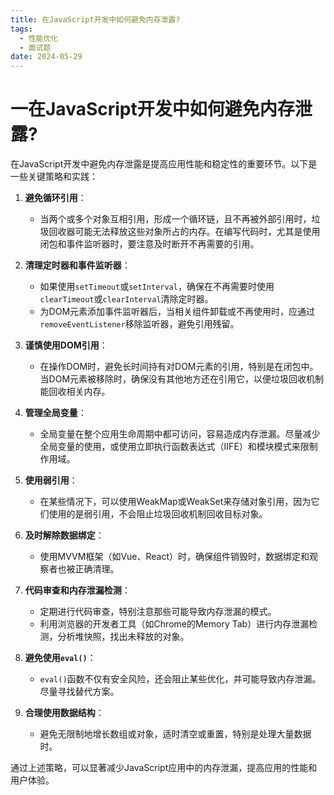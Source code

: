 ```yaml
---
title: 在JavaScript开发中如何避免内存泄露?
tags:
  - 性能优化
  - 面试题
date: 2024-05-29
---
```

# 一在JavaScript开发中如何避免内存泄露?

在JavaScript开发中避免内存泄露是提高应用性能和稳定性的重要环节。以下是一些关键策略和实践：

1. **避免循环引用**：
    
    - 当两个或多个对象互相引用，形成一个循环链，且不再被外部引用时，垃圾回收器可能无法释放这些对象所占的内存。在编写代码时，尤其是使用闭包和事件监听器时，要注意及时断开不再需要的引用。
2. **清理定时器和事件监听器**：
    
    - 如果使用`setTimeout`或`setInterval`，确保在不再需要时使用`clearTimeout`或`clearInterval`清除定时器。
    - 为DOM元素添加事件监听器后，当相关组件卸载或不再使用时，应通过`removeEventListener`移除监听器，避免引用残留。
3. **谨慎使用DOM引用**：
    
    - 在操作DOM时，避免长时间持有对DOM元素的引用，特别是在闭包中。当DOM元素被移除时，确保没有其他地方还在引用它，以便垃圾回收机制能回收相关内存。
4. **管理全局变量**：
    
    - 全局变量在整个应用生命周期中都可访问，容易造成内存泄漏。尽量减少全局变量的使用，或使用立即执行函数表达式（IIFE）和模块模式来限制作用域。
5. **使用弱引用**：
    
    - 在某些情况下，可以使用WeakMap或WeakSet来存储对象引用，因为它们使用的是弱引用，不会阻止垃圾回收机制回收目标对象。
6. **及时解除数据绑定**：
    
    - 使用MVVM框架（如Vue、React）时，确保组件销毁时，数据绑定和观察者也被正确清理。
7. **代码审查和内存泄漏检测**：
    
    - 定期进行代码审查，特别注意那些可能导致内存泄漏的模式。
    - 利用浏览器的开发者工具（如Chrome的Memory Tab）进行内存泄漏检测，分析堆快照，找出未释放的对象。
8. **避免使用`eval()`**：
    
    - `eval()`函数不仅有安全风险，还会阻止某些优化，并可能导致内存泄漏。尽量寻找替代方案。
9. **合理使用数据结构**：
    
    - 避免无限制地增长数组或对象，适时清空或重置，特别是处理大量数据时。

通过上述策略，可以显著减少JavaScript应用中的内存泄漏，提高应用的性能和用户体验。